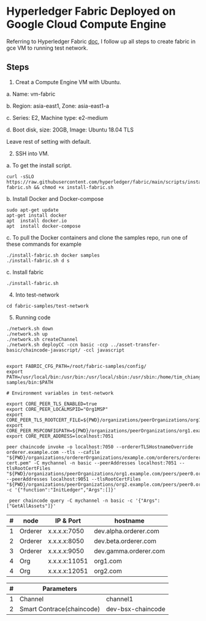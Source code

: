 # Hyperledger Fabric Deployed on Google Cloud Compute Engine

Referring to Hyperledger Fabric  [doc](https://hyperledger-fabric.readthedocs.io/en/latest/prereqs.html), I follow up all steps to create fabric in gce VM to running test network.

 


## Steps

1. Creat a Compute Engine VM with Ubuntu.

 a. Name: vm-fabric
 
 b. Region: asia-east1, Zone: asia-east1-a
 
 c. Series: E2, Machine type: e2-medium
 
 d. Boot disk, size: 20GB, Image: Ubuntu 18.04 TLS

Leave rest of setting with default.

2. SSH into VM.


 a. To get the install script.
```
curl -sSLO https://raw.githubusercontent.com/hyperledger/fabric/main/scripts/install-fabric.sh && chmod +x install-fabric.sh
```
 b. Install Docker and Docker-compose
 ```
 sudo apt-get update
 apt-get install docker
 apt  install docker.io
 apt  install docker-compose
 ```
c. To pull the Docker containers and clone the samples repo, run one of these commands for example
 ```
 ./install-fabric.sh docker samples
 ./install-fabric.sh d s
 ```
c. Install fabric
```
./install-fabric.sh 
```


4. Into test-network
```
cd fabric-samples/test-network
```
5. Running code
```
./network.sh down
./network.sh up
./network.sh createChannel
./network.sh deployCC -ccn basic -ccp ../asset-transfer-basic/chaincode-javascript/ -ccl javascript
```





```

export FABRIC_CFG_PATH=/root/fabric-samples/config/
export PATH=/usr/local/bin:/usr/bin:/usr/local/sbin:/usr/sbin:/home/tim_chiang/.local/bin:/home/tim_chiang/bin:/root/fabric-samples/bin:$PATH

# Environment variables in test-network

export CORE_PEER_TLS_ENABLED=true
export CORE_PEER_LOCALMSPID="Org1MSP"
export CORE_PEER_TLS_ROOTCERT_FILE=${PWD}/organizations/peerOrganizations/org1.example.com/peers/peer0.org1.example.com/tls/ca.crt
export CORE_PEER_MSPCONFIGPATH=${PWD}/organizations/peerOrganizations/org1.example.com/users/Admin@org1.example.com/msp
export CORE_PEER_ADDRESS=localhost:7051
```

```
peer chaincode invoke -o localhost:7050 --ordererTLSHostnameOverride orderer.example.com --tls --cafile "${PWD}/organizations/ordererOrganizations/example.com/orderers/orderer.example.com/msp/tlscacerts/tlsca.example.com-cert.pem" -C mychannel -n basic --peerAddresses localhost:7051 --tlsRootCertFiles "${PWD}/organizations/peerOrganizations/org1.example.com/peers/peer0.org1.example.com/tls/ca.crt" --peerAddresses localhost:9051 --tlsRootCertFiles "${PWD}/organizations/peerOrganizations/org2.example.com/peers/peer0.org2.example.com/tls/ca.crt" -c '{"function":"InitLedger","Args":[]}'
```
```
 peer chaincode query -C mychannel -n basic -c '{"Args":["GetAllAssets"]}'
```






| # | node | IP & Port | hostname |
| ------ | ------ | ------ | ------ |
| 1 | Orderer | x.x.x.x:7050 | dev.alpha.orderer.com
| 2 | Orderer | x.x.x.x:8050 | dev.beta.orderer.com
| 3 | Orderer | x.x.x.x:9050 | dev.gamma.orderer.com
| 4 | Org | x.x.x.x:11051 | org1.com
| 4 | Org | x.x.x.x:12051 | org2.com

| # | Parameters | |
| ------ | ------ | ------|
|1| Channel| channel1
|2| Smart Contrace(chaincode)| dev-bsx-chaincode





